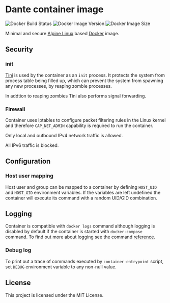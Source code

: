 # Dante container image

![Docker Build Status](https://img.shields.io/docker/cloud/build/0x022b/dante?style=flat-square)
![Docker Image Version](https://img.shields.io/docker/v/0x022b/dante?sort=semver&style=flat-square)
![Docker Image Size](https://img.shields.io/docker/image-size/0x022b/dante?sort=semver&style=flat-square)

Minimal and secure [Alpine Linux][alpine] based [Docker][docker] image.

## Security

### init

[Tini][tini] is used by the container as an `init` process. It protects the system
from process table being filled up, which can prevent the system from spawning any
new processes, by reaping zombie processes.

In addtion to reaping zombies Tini also performs signal forwarding.

### Firewall

Container uses iptables to configure packet filtering rules in the Linux kernel
and therefore `CAP_NET_ADMIN` capability is required to run the container.

Only local and outbound IPv4 network traffic is allowed.

All IPv6 traffic is blocked.

## Configuration

### Host user mapping

Host user and group can be mapped to a container by defining `HOST_UID` and
`HOST_GID` environment variables. If the variables are left undefined the
container will execute its command with a random UID/GID combination.

## Logging

Container is compatible with `docker logs` command although logging is disabled
by default if the container is started with `docker-compose` command. To find
out more about logging see the command [reference][docker-logs].

### Debug log

To print out a trace of commands executed by `container-entrypoint` script,
set `DEBUG` environment variable to any non-null value.

## License

This project is licensed under the MIT License.

[alpine]: https://alpinelinux.org/
[dante]: https://www.inet.no/dante/index.html
[docker]: https://www.docker.com/
[docker-logs]: https://docs.docker.com/engine/reference/commandline/logs/
[tini]: https://github.com/krallin/tini
